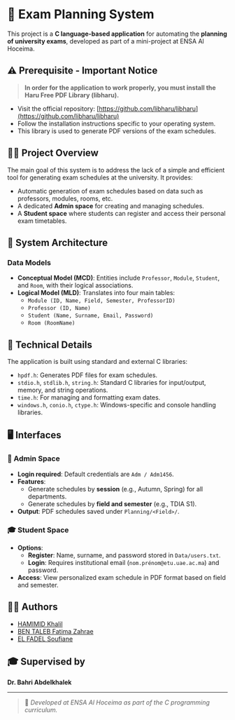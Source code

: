 # 📅 Exam Planning System

This project is a **C language-based application** for automating the **planning of university exams**, developed as part of a mini-project at ENSA Al Hoceima.

## ⚠️ Prerequisite - Important Notice

> **In order for the application to work properly, you must install the Haru Free PDF Library (libharu).**

- Visit the official repository: [https://github.com/libharu/libharu](https://github.com/libharu/libharu)
- Follow the installation instructions specific to your operating system.
- This library is used to generate PDF versions of the exam schedules.

## 👨‍🏫 Project Overview

The main goal of this system is to address the lack of a simple and efficient tool for generating exam schedules at the university. It provides:

- Automatic generation of exam schedules based on data such as professors, modules, rooms, etc.
- A dedicated **Admin space** for creating and managing schedules.
- A **Student space** where students can register and access their personal exam timetables.

## 🧱 System Architecture

### Data Models

- **Conceptual Model (MCD)**: Entities include `Professor`, `Module`, `Student`, and `Room`, with their logical associations.
- **Logical Model (MLD)**: Translates into four main tables:
  - `Module (ID, Name, Field, Semester, ProfessorID)`
  - `Professor (ID, Name)`
  - `Student (Name, Surname, Email, Password)`
  - `Room (RoomName)`

## 🔧 Technical Details

The application is built using standard and external C libraries:

- `hpdf.h`: Generates PDF files for exam schedules.
- `stdio.h`, `stdlib.h`, `string.h`: Standard C libraries for input/output, memory, and string operations.
- `time.h`: For managing and formatting exam dates.
- `windows.h`, `conio.h`, `ctype.h`: Windows-specific and console handling libraries.

## 🖥️ Interfaces

### 🔐 Admin Space

- **Login required**: Default credentials are `Adm / Adm1456`.
- **Features**:
  - Generate schedules by **session** (e.g., Autumn, Spring) for all departments.
  - Generate schedules by **field and semester** (e.g., TDIA S1).
- **Output**: PDF schedules saved under `Planning/<Field>/`.

### 🎓 Student Space

- **Options**:
  - **Register**: Name, surname, and password stored in `Data/users.txt`.
  - **Login**: Requires institutional email (`nom.prénom@etu.uae.ac.ma`) and password.
- **Access**: View personalized exam schedule in PDF format based on field and semester.

## 🧑‍💻 Authors

- [HAMIMID Khalil](https://github.com/Khalilozich123)
- [BEN TALEB Fatima Zahrae](https://github.com/fatimazahra-bentaleb)
- [EL FADEL Soufiane](#)

## 🎓 Supervised by

**Dr. Bahri Abdelkhalek**

---

> 🏫 *Developed at ENSA Al Hoceima as part of the C programming curriculum.*
